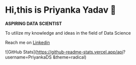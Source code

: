 # Hi,this is Priyanka Yadav 👋

**ASPIRING DATA SCIENTIST**

To utilize my knowledge and ideas in the field of Data Science

Reach me on [Linkedin](https://www.linkedin.com/in/priyanka-yadav-80801816b/)


![GitHub Stats](https://github-readme-stats.vercel.app/api? username=PriyankaDS &theme=radical)

